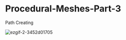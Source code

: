 # Procedural-Meshes-Part-3
Path Creating

![ezgif-2-3452d01705](https://user-images.githubusercontent.com/65425355/197343997-27583978-cbd5-4cf5-bf16-907282576e19.gif)
